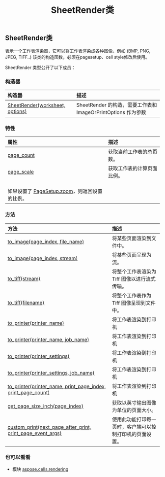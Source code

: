 ﻿---
title: SheetRender类
second_title: Aspose.Cells for Python via .NET API 参考文献
description:
type: docs
weight: 100
url: /zh/python-net/aspose.cells.rendering/sheetrender/
is_root: false
---
## SheetRender类
表示一个工作表渲染器，它可以将工作表渲染成各种图像，例如 (BMP, PNG, JPEG, TIFF..)
该类的构造函数，必须在pagesetup、cell style修改后使用。



SheetRender 类型公开了以下成员：

### 构造器
|构造器|描述|
| :- | :- |
| [SheetRender(worksheet, options)](/cells/zh/python-net/aspose.cells.rendering/sheetrender/__init__/#Worksheet-ImageOrPrintOptions) | SheetRender 的构造，需要工作表和 ImageOrPrintOptions 作为参数|


### 特性
|属性|描述|
| :- | :- |
| [page_count](/cells/zh/python-net/aspose.cells.rendering/sheetrender/page_count) |获取当前工作表的总页数。|
| [page_scale](/cells/zh/python-net/aspose.cells.rendering/sheetrender/page_scale) |获取工作表的计算页面比例。<br/>如果设置了 [PageSetup.zoom](/cells/zh/python-net/aspose.cells/pagesetup#zoom)，则返回设置的比例。|


### 方法
|方法|描述|
| :- | :- |
| [to_image(page_index, file_name)](/cells/zh/python-net/aspose.cells.rendering/sheetrender/to_image/#int-str) |将某些页面渲染到文件中。|
| [to_image(page_index, stream)](/cells/zh/python-net/aspose.cells.rendering/sheetrender/to_image/#int-io.RawIOBase) |将某些页面呈现为流。|
| [to_tiff(stream)](/cells/zh/python-net/aspose.cells.rendering/sheetrender/to_tiff/#io.RawIOBase) |将整个工作表渲染为 Tiff 图像以进行流式传输。|
| [to_tiff(filename)](/cells/zh/python-net/aspose.cells.rendering/sheetrender/to_tiff/#str) |将整个工作表作为 Tiff 图像呈现到文件中。|
| [to_printer(printer_name)](/cells/zh/python-net/aspose.cells.rendering/sheetrender/to_printer/#str) |将工作表渲染到打印机|
| [to_printer(printer_name, job_name)](/cells/zh/python-net/aspose.cells.rendering/sheetrender/to_printer/#str-str) |将工作表渲染到打印机|
| [to_printer(printer_settings)](/cells/zh/python-net/aspose.cells.rendering/sheetrender/to_printer/#aspose.pydrawing.printing.PrinterSettings) |将工作表渲染到打印机|
| [to_printer(printer_settings, job_name)](/cells/zh/python-net/aspose.cells.rendering/sheetrender/to_printer/#aspose.pydrawing.printing.PrinterSettings-str) |将工作表渲染到打印机|
| [to_printer(printer_name, print_page_index, print_page_count)](/cells/zh/python-net/aspose.cells.rendering/sheetrender/to_printer/#str-int-int) |将工作表渲染到打印机|
| [get_page_size_inch(page_index)](/cells/zh/python-net/aspose.cells.rendering/sheetrender/get_page_size_inch/#int) |获取以英寸输出图像为单位的页面大小。|
| [custom_print(next_page_after_print, print_page_event_args)](/cells/zh/python-net/aspose.cells.rendering/sheetrender/custom_print/#bool-aspose.pydrawing.printing.PrintPageEventArgs) |使用此功能打印每一页时，客户端可以控制打印机的页面设置。|



### 也可以看看
* 模块 [aspose.cells.rendering](..)
